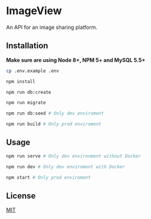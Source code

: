 # ImageView
An API for an image sharing platform.

## Installation

**Make sure are using Node 8+, NPM 5+ and MySQL 5.5+**

``` sh
cp .env.example .env

npm install

npm run db:create

npm run migrate

npm run db:seed # Only dev enviroment

npm run build # Only prod enviroment
```

## Usage

``` sh
npm run serve # Only dev environment without Docker

npm run dev # Only dev enviroment with Docker

npm start # Only prod enviroment
```

## License

[MIT](https://github.com/Yasti4/imageview-api/src/master/LICENSE)